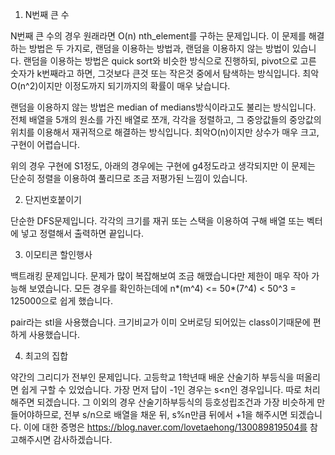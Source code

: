 1. N번째 큰 수

N번째 큰 수의 경우 원래라면 O(n) nth_element를 구하는 문제입니다. 이 문제를 해결하는 방법은 두 가지로, 랜덤을 이용하는 방법과, 랜덤을 이용하지 않는 방법이 있습니다.
랜덤을 이용하는 방법은 quick sort와 비슷한 방식으로 진행하되, pivot으로 고른 숫자가 k번째라고 하면, 그것보다 큰것 또는 작은것 중에서 탐색하는 방식입니다. 최악 O(n^2)이지만 이정도까지 되기까지의 확률이 매우 낮습니다.

랜덤을 이용하지 않는 방법은 median of medians방식이라고도 불리는 방식입니다. 전체 배열을 5개의 원소를 가진 배열로 쪼개, 각각을 정렬하고, 그 중앙값들의 중앙값의 위치를 이용해서 재귀적으로 해결하는 방식입니다. 최악O(n)이지만 상수가 매우 크고, 구현이 어렵습니다.

위의 경우 구현에 S1정도, 아래의 경우에는 구현에 g4정도라고 생각되지만 이 문제는 단순히 정렬을 이용하여 풀리므로 조금 저평가된 느낌이 있습니다.

2. 단지번호붙이기
 
단순한 DFS문제입니다. 각각의 크기를 재귀 또는 스택을 이용하여 구해 배열 또는 벡터에 넣고 정렬해서 출력하면 끝입니다.

3. 이모티콘 할인행사

백트래킹 문제입니다. 문제가 많이 복잡해보여 조금 해맸습니다만 제한이 매우 작아 가능해 보였습니다. 모든 경우를 확인하는데에 n*(m^4) <= 50*(7^4) < 50^3 = 125000으로 쉽게 했습니다.

pair라는 stl을 사용했습니다. 크기비교가 이미 오버로딩 되어있는 class이기때문에 편하게 사용했습니다.

4. 최고의 집합

약간의 그리디가 전부인 문제입니다. 고등학교 1학년때 배운 산술기하 부등식을 떠올리면 쉽게 구할 수 있었습니다.
가장 먼저 답이 -1인 경우는 s<n인 경우입니다. 따로 처리해주면 되겠습니다.
그 이외의 경우 산술기하부등식의 등호성립조건과 가장 비슷하게 만들어야하므로, 전부 s/n으로 배열을 채운 뒤, s%n만큼 뒤에서 +1을 해주시면 되겠습니다. 이에 대한 증명은 https://blog.naver.com/lovetaehong/130089819504를 참고해주시면 감사하겠습니다.
